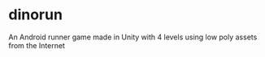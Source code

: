# dinorun
An Android runner game made in Unity with 4 levels using low poly assets from the Internet
